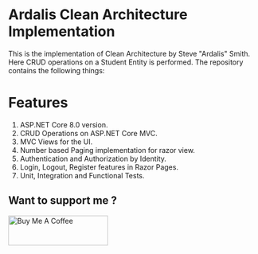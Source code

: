 # Ardalis Clean Architecture Implementation
This is the implementation of Clean Architecture by Steve "Ardalis" Smith. Here CRUD operations on a Student Entity is performed. The repository contains the following things:

# Features
1. ASP.NET Core 8.0 version.
2. CRUD Operations on ASP.NET Core MVC.
3. MVC Views for the UI.
4. Number based Paging implementation for razor view.
5. Authentication and Authorization by Identity.
6. Login, Logout, Register features in Razor Pages.
7. Unit, Integration and Functional Tests.

## Want to support me ?

<a href="https://www.buymeacoffee.com/YogYogi" target="_blank"><img src="https://cdn.buymeacoffee.com/buttons/v2/default-yellow.png" alt="Buy Me A Coffee" width="200"  style="height: 60px !important;width: 200px !important;" ></a>
